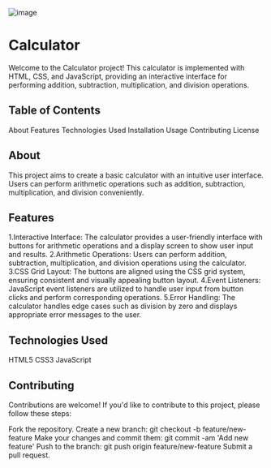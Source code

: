 
![image](https://github.com/sakshi900600/CodeWay-Internship/assets/139939188/8ef62319-9f76-4e53-80b8-9f490cd94d35)


# Calculator
Welcome to the Calculator project! This calculator is implemented with HTML, CSS, and JavaScript, providing an interactive interface for performing addition, subtraction, multiplication, and division operations.

## Table of Contents
About
Features
Technologies Used
Installation
Usage
Contributing
License
## About
This project aims to create a basic calculator with an intuitive user interface. Users can perform arithmetic operations such as addition, subtraction, multiplication, and division conveniently.

## Features
1.Interactive Interface: The calculator provides a user-friendly interface with buttons for arithmetic operations and a display screen to show user input and results.
2.Arithmetic Operations: Users can perform addition, subtraction, multiplication, and division operations using the calculator.
3.CSS Grid Layout: The buttons are aligned using the CSS grid system, ensuring consistent and visually appealing button layout.
4.Event Listeners: JavaScript event listeners are utilized to handle user input from button clicks and perform corresponding operations.
5.Error Handling: The calculator handles edge cases such as division by zero and displays appropriate error messages to the user.

## Technologies Used
HTML5
CSS3
JavaScript

## Contributing
Contributions are welcome! If you'd like to contribute to this project, please follow these steps:

Fork the repository.
Create a new branch: git checkout -b feature/new-feature
Make your changes and commit them: git commit -am 'Add new feature'
Push to the branch: git push origin feature/new-feature
Submit a pull request.
